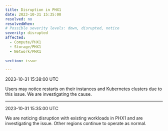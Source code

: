 ```yaml
---
title: Disruption in PHX1
date: 2023-10-31 15:35:00
resolved: no
resolvedWhen:
# Possible severity levels: down, disrupted, notice
severity: disrupted 
affected:
  - Compute/PHX1
  - Storage/PHX1
  - Network/PHX1
    
section: issue

---
```


2023-10-31 15:38:00 UTC

Users may notice restarts on their instances and Kubernetes clusters due to this issue. We are investigating the cause.

---

2023-10-31 15:35:00 UTC

We are noticing disruption with existing workloads in PHX1 and are investigating the issue. Other regions continue to operate as normal.

